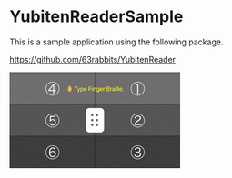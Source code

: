 # YubitenReaderSample

This is a sample application using the following package.

https://github.com/63rabbits/YubitenReader

![](./YubitenReaderSample.gif)
